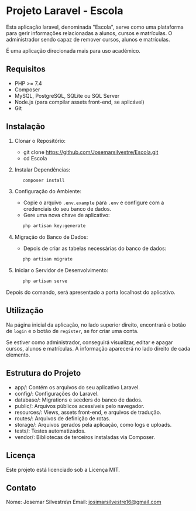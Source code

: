 # Projeto Laravel - Escola
Esta aplicação laravel, denominada "Escola", serve como uma plataforma para gerir informações relacionadas a alunos, cursos e matrículas. O administrador sendo capaz de remover cursos, alunos e matrículas.

É uma aplicação direcionada mais para uso académico.

## Requisitos
 - PHP >= 7.4
 - Composer
 - MySQL, PostgreSQL, SQLite ou SQL Server
 - Node.js (para compilar assets front-end, se aplicável)
 - Git

## Instalação
1. Clonar o Repositório:
   - git clone https://github.com/Josemarsilvestre/Escola.git
   - cd Escola

2. Instalar Dependências:
   ```bash
      composer install
   ```

3. Configuração do Ambiente:
   - Copie o arquivo `.env.example` para `.env` e configure com a credenciais do seu banco de dados.
   - Gere uma nova chave de aplicativo:
   ```bash
      php artisan key:generate
   ```

4. Migração do Banco de Dados:
   - Depois de criar as tabelas necessárias do banco de dados:
   ```bash
      php artisan migrate
   ```

5. Iniciar o Servidor de Desenvolvimento:
   ```bash
      php artisan serve
   ```

Depois do comando, será apresentado a porta localhost do aplicativo.

## Utilização
Na página inicial da aplicação, no lado superior direito, encontrará o botão de `login` e o botão de `register`, se for criar uma conta.

Se estiver como administrador, conseguirá visualizar, editar e apagar cursos, alunos e matrículas. 
A informação aparecerá no lado direito de cada elemento.

## Estrutura do Projeto
  - app/: Contém os arquivos do seu aplicativo Laravel.
  - config/: Configurações do Laravel.
  - database/: Migrations e seeders do banco de dados.
  - public/: Arquivos públicos acessíveis pelo navegador.
  - resources/: Views, assets front-end, e arquivos de tradução.
  - routes/: Arquivos de definição de rotas.
  - storage/: Arquivos gerados pela aplicação, como logs e uploads.
  - tests/: Testes automatizados.
  - vendor/: Bibliotecas de terceiros instaladas via Composer.

## Licença
Este projeto está licenciado sob a Licença MIT.

## Contato
Nome: Josemar Silvestre\n
Email: josimarsilvestre16@gmail.com